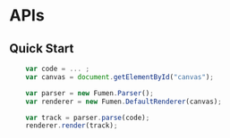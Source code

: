 # APIs

## Quick Start
```javascript
    var code = ... ;
    var canvas = document.getElementById("canvas");

    var parser = new Fumen.Parser();
    var renderer = new Fumen.DefaultRenderer(canvas);

    var track = parser.parse(code);
    renderer.render(track);
```
